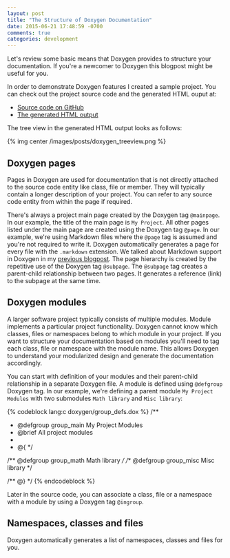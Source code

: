 ```yaml
---
layout: post
title: "The Structure of Doxygen Documentation"
date: 2015-06-21 17:48:59 -0700
comments: true
categories: development
---
```


Let's review some basic means that Doxygen provides to structure your documentation. If you're a newcomer to Doxygen this blogpost might be useful for you.

<!-- more -->

In order to demonstrate Doxygen features I created a sample project. You can check out the project source code and the generated HTML ouput at:

* [Source code on GitHub](https://github.com/noseka1/structure-of-doxygen-doc "structure-of-doxygen-doc")
* [The generated HTML output](http://noseka1.github.com/structure-of-doxygen-doc/)

The tree view in the generated HTML output looks as follows:

{% img center /images/posts/doxygen_treeview.png %}

## Doxygen pages

Pages in Doxygen are used for documentation that is not directly attached to the source code entity like class, file or member. They will typically contain a longer description of your project. You can refer to any source code entity from within the page if required.

There's always a project main page created by the Doxygen tag `@mainpage`. In our example, the title of the main page is `My Project`. All other pages listed under the main page are created using the Doxygen tag `@page`. In our example, we're using Markdown files where the `@page` tag is assumed and you're not required to write it. Doxygen automatically generates a page for every file with the `.markdown` extension. We talked about Markdown support in Doxygen in my [previous blogpost](/blog/2015/06/14/technical-documentation-with-doxygen/ "Technical Documentation with Doxygen").
The page hierarchy is created by the repetitive use of the Doxygen tag `@subpage`. The `@subpage` tag creates a parent-child relationship between two pages. It generates a reference (link) to the subpage at the same time.

## Doxygen modules

A larger software project typically consists of multiple modules. Module implements a particular project functionality. Doxygen cannot know which classes, files or namespaces belong to which module in your project. If you want to structure your documentation based on modules you'll need to tag each class, file or namespace with the module name. This allows Doxygen to understand your modularized design and generate the documentation accordingly.

You can start with definition of your modules and their parent-child relationship in a separate Doxygen file. A module is defined using `@defgroup` Doxygen tag. In our example, we're defining a parent module `My Project Modules` with two submodules `Math library` and `Misc library`:

{% codeblock lang:c doxygen/group_defs.dox %}
/**
 * @defgroup group_main My Project Modules
 * @brief All project modules
 *
 * @{
 */

/** @defgroup group_math Math library */
/** @defgroup group_misc Misc library */

/** @} */
{% endcodeblock %}

Later in the source code, you can associate a class, file or a namespace with a module by using a Doxygen tag `@ingroup`.

## Namespaces, classes and files

Doxygen automatically generates a list of namespaces, classes and files for you.
